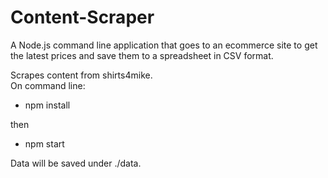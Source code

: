 # Content-Scraper
A Node.js command line application that goes to an ecommerce site to get the latest prices and save them to a spreadsheet in CSV format.

Scrapes content from shirts4mike.  
On command line:  
* npm install  

then  

* npm start  

Data will be saved under ./data.
